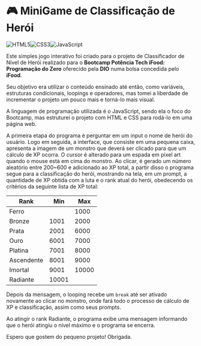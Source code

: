 # 🎮 MiniGame de Classificação de Herói

![HTML5](https://img.shields.io/badge/HTML5-E34F26?style=for-the-badge&logo=html5&logoColor=white)![CSS3](https://img.shields.io/badge/CSS3-1572B6?style=for-the-badge&logo=css3&logoColor=white)![JavaScript](https://img.shields.io/badge/JavaScript-F7DF1E?style=for-the-badge&logo=javascript&logoColor=black)

Este simples jogo interativo foi criado para o projeto de Classificador de Nível de Herói realizado para o **Bootcamp Potência Tech iFood: Programação do Zero** oferecido pela **DIO** numa bolsa concedida pelo **iFood**.

Seu objetivo era utilizar o conteúdo ensinado até então, como variáveis, estruturas condicionais, loopings e operadores, mas tomei a liberdade de incrementar o projeto um pouco mais e torná-lo mais visual. 

A linguagem de programação utilizada é o JavaScript, sendo ela o foco do Bootcamp, mas estruturei o projeto com HTML e CSS para rodá-lo em uma página web. 

A primeira etapa do programa é perguntar em um input o nome de herói do usuário. Logo em seguida, a interface, que consiste em uma pequena caixa, apresenta a imagem de um monstro que deverá ser clicado para que um cálculo de XP ocorra. O cursor é alterado para um espada em pixel art quando o mouse está em cima do monstro. Ao clicar, é gerado um número aleatório entre 200~600 e adicionado ao XP total, a partir disso o programa segue para a classificação do herói, mostrando na tela, em um prompt, a quantidade de XP obtida com a luta e o rank atual do herói, obedecendo os critérios da seguinte lista de XP total:

|   Rank   | Min | Max |
|----------|-----|-----|
|Ferro     |     |1000 |
|Bronze    |1001 |2000 |
|Prata     |2001 |6000 |
|Ouro      |6001 |7000 |
|Platina   |7001 |8000 |
|Ascendente|8001 |9000 |
|Imortal   |9001 |10000|
|Radiante  |10001|     |


Depois da mensagem, o looping recebe um `break` até ser ativado novamente ao clicar no monstro, onde fará todo o processo de cálculo de XP e classificação, assim como seus prompts.

Ao atingir o rank Radiante, o programa exibe uma mensagem informando que o herói atingiu o nível máximo e o programa se encerra.

Espero que gostem do pequeno projeto! Obrigada.